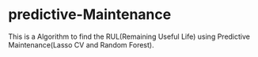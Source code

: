 # predictive-Maintenance
This is a Algorithm to find the RUL(Remaining Useful Life) using Predictive Maintenance(Lasso CV and Random Forest).
